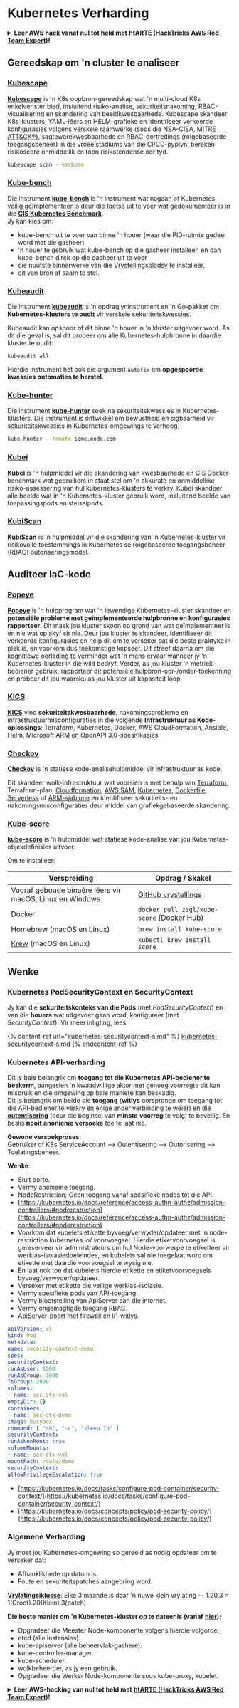 # Kubernetes Verharding

<details>

<summary><strong>Leer AWS hack vanaf nul tot held met</strong> <a href="https://training.hacktricks.xyz/courses/arte"><strong>htARTE (HackTricks AWS Red Team Expert)</strong></a><strong>!</strong></summary>

Ander maniere om HackTricks te ondersteun:

* As jy jou **maatskappy geadverteer wil sien in HackTricks** of **HackTricks in PDF wil aflaai**, kyk na die [**SUBSCRIPTION PLANS**](https://github.com/sponsors/carlospolop)!
* Kry die [**amptelike PEASS & HackTricks swag**](https://peass.creator-spring.com)
* Ontdek [**The PEASS Family**](https://opensea.io/collection/the-peass-family), ons versameling eksklusiewe [**NFTs**](https://opensea.io/collection/the-peass-family)
* **Sluit aan by die** 💬 [**Discord-groep**](https://discord.gg/hRep4RUj7f) of die [**telegram-groep**](https://t.me/peass) of **volg** my op **Twitter** 🐦 [**@carlospolopm**](https://twitter.com/carlospolopm)**.**
* **Deel jou hacktruuks deur PR's in te dien by die** [**HackTricks**](https://github.com/carlospolop/hacktricks) en [**HackTricks Cloud**](https://github.com/carlospolop/hacktricks-cloud) github-repos.

</details>

## Gereedskap om 'n cluster te analiseer

### [**Kubescape**](https://github.com/armosec/kubescape)

[**Kubescape**](https://github.com/armosec/kubescape) is 'n K8s oopbron-gereedskap wat 'n multi-cloud K8s enkelvenster bied, insluitend risiko-analise, sekuriteitsnakoming, RBAC-visualisering en skandering van beeldkwesbaarhede. Kubescape skandeer K8s-klusters, YAML-lêers en HELM-grafieke en identifiseer verkeerde konfigurasies volgens verskeie raamwerke (soos die [NSA-CISA](https://www.armosec.io/blog/kubernetes-hardening-guidance-summary-by-armo), [MITRE ATT\&CK®](https://www.microsoft.com/security/blog/2021/03/23/secure-containerized-environments-with-updated-threat-matrix-for-kubernetes/)), sagtewarekwesbaarhede en RBAC-oortredings (rolgebaseerde toegangsbeheer) in die vroeë stadiums van die CI/CD-pyplyn, bereken risikoscore onmiddellik en toon risikotendense oor tyd.
```bash
kubescape scan --verbose
```
### [**Kube-bench**](https://github.com/aquasecurity/kube-bench)

Die instrument [**kube-bench**](https://github.com/aquasecurity/kube-bench) is 'n instrument wat nagaan of Kubernetes veilig geïmplementeer is deur die toetse uit te voer wat gedokumenteer is in die [**CIS Kubernetes Benchmark**](https://www.cisecurity.org/benchmark/kubernetes/).\
Jy kan kies om:

* kube-bench uit te voer van binne 'n houer (waar die PID-ruimte gedeel word met die gasheer)
* 'n houer te gebruik wat kube-bench op die gasheer installeer, en dan kube-bench direk op die gasheer uit te voer
* die nuutste binnerwerke van die [Vrystellingsbladsy](https://github.com/aquasecurity/kube-bench/releases) te installeer,
* dit van bron af saam te stel.

### [**Kubeaudit**](https://github.com/Shopify/kubeaudit)

Die instrument [**kubeaudit**](https://github.com/Shopify/kubeaudit) is 'n opdraglyninstrument en 'n Go-pakket om **Kubernetes-klusters te oudit** vir verskeie sekuriteitskwessies.

Kubeaudit kan opspoor of dit binne 'n houer in 'n kluster uitgevoer word. As dit die geval is, sal dit probeer om alle Kubernetes-hulpbronne in daardie kluster te oudit:
```
kubeaudit all
```
Hierdie instrument het ook die argument `autofix` om **opgespoorde kwessies outomaties te herstel.**

### [**Kube-hunter**](https://github.com/aquasecurity/kube-hunter)

Die instrument [**kube-hunter**](https://github.com/aquasecurity/kube-hunter) soek na sekuriteitskwessies in Kubernetes-klusters. Die instrument is ontwikkel om bewustheid en sigbaarheid vir sekuriteitskwessies in Kubernetes-omgewings te verhoog.
```bash
kube-hunter --remote some.node.com
```
### [**Kubei**](https://github.com/Erezf-p/kubei)

[**Kubei**](https://github.com/Erezf-p/kubei) is 'n hulpmiddel vir die skandering van kwesbaarhede en CIS Docker-benchmark wat gebruikers in staat stel om 'n akkurate en onmiddellike risiko-assessering van hul kubernetes-klusters te verkry. Kubei skandeer alle beelde wat in 'n Kubernetes-kluster gebruik word, insluitend beelde van toepassingspods en stelselpods.

### [**KubiScan**](https://github.com/cyberark/KubiScan)

[**KubiScan**](https://github.com/cyberark/KubiScan) is 'n hulpmiddel vir die skandering van 'n Kubernetes-kluster vir risikovolle toestemmings in Kubernetes se rolgebaseerde toegangsbeheer (RBAC) outoriseringsmodel.

## **Auditeer IaC-kode**

### [**Popeye**](https://github.com/derailed/popeye)

[**Popeye**](https://github.com/derailed/popeye) is 'n hulpprogram wat 'n lewendige Kubernetes-kluster skandeer en **potensiële probleme met geïmplementeerde hulpbronne en konfigurasies rapporteer**. Dit maak jou kluster skoon op grond van wat geïmplementeer is en nie wat op skyf sit nie. Deur jou kluster te skandeer, identifiseer dit verkeerde konfigurasies en help dit om te verseker dat die beste praktyke in plek is, en voorkom dus toekomstige kopseer. Dit streef daarna om die kognitiewe oorlading te verminder wat 'n mens ervaar wanneer jy 'n Kubernetes-kluster in die wild bedryf. Verder, as jou kluster 'n metriek-bediener gebruik, rapporteer dit potensiële hulpbron-oor-/onder-toekenning en probeer dit jou waarsku as jou kluster uit kapasiteit loop.

### [**KICS**](https://github.com/Checkmarx/kics)

[**KICS**](https://github.com/Checkmarx/kics) vind **sekuriteitskwesbaarhede**, nakomingsprobleme en infrastruktuurmisconfiguraties in die volgende **Infrastruktuur as Kode-oplossings**: Terraform, Kubernetes, Docker, AWS CloudFormation, Ansible, Helm, Microsoft ARM en OpenAPI 3.0-spesifikasies.

### [**Checkov**](https://github.com/bridgecrewio/checkov)

[**Checkov**](https://github.com/bridgecrewio/checkov) is 'n statiese kode-analisehulpmiddel vir infrastruktuur as kode.

Dit skandeer wolk-infrastruktuur wat voorsien is met behulp van [Terraform](https://terraform.io), Terraform-plan, [Cloudformation](https://aws.amazon.com/cloudformation/), [AWS SAM](https://aws.amazon.com/serverless/sam/), [Kubernetes](https://kubernetes.io), [Dockerfile](https://www.docker.com), [Serverless](https://www.serverless.com) of [ARM-sjablone](https://docs.microsoft.com/en-us/azure/azure-resource-manager/templates/overview) en identifiseer sekuriteits- en nakomingsmisconfiguraties deur middel van grafiekgebaseerde skandering.

### [**Kube-score**](https://github.com/zegl/kube-score)

[**kube-score**](https://github.com/zegl/kube-score) is 'n hulpmiddel wat statiese kode-analise van jou Kubernetes-objekdefinisies uitvoer.

Om te installeer:

| Verspreiding                                         | Opdrag / Skakel                                                                          |
| ---------------------------------------------------- | ---------------------------------------------------------------------------------------- |
| Vooraf geboude binaêre lêers vir macOS, Linux en Windows | [GitHub vrystellings](https://github.com/zegl/kube-score/releases)                          |
| Docker                                               | `docker pull zegl/kube-score` ([Docker Hub)](https://hub.docker.com/r/zegl/kube-score/) |
| Homebrew (macOS en Linux)                            | `brew install kube-score`                                                               |
| [Krew](https://krew.sigs.k8s.io/) (macOS en Linux)    | `kubectl krew install score`                                                            |

## Wenke

### Kubernetes PodSecurityContext en SecurityContext

Jy kan die **sekuriteitskonteks van die Pods** (met _PodSecurityContext_) en van die **houers** wat uitgevoer gaan word, konfigureer (met _SecurityContext_). Vir meer inligting, lees:

{% content-ref url="kubernetes-securitycontext-s.md" %}
[kubernetes-securitycontext-s.md](kubernetes-securitycontext-s.md)
{% endcontent-ref %}

### Kubernetes API-verharding

Dit is baie belangrik om **toegang tot die Kubernetes API-bediener te beskerm**, aangesien 'n kwaadwillige aktor met genoeg voorregte dit kan misbruik en die omgewing op baie maniere kan beskadig.\
Dit is belangrik om beide die **toegang** (**witlys** oorspronge om toegang tot die API-bediener te verkry en enige ander verbinding te weier) en die [**outentisering**](https://kubernetes.io/docs/reference/command-line-tools-reference/kubelet-authentication-authorization/) (deur die beginsel van **minste** **voorreg** te volg) te beveilig. En beslis **nooit** **anonieme** **versoeke** toe te laat nie.

**Gewone versoekproses**:\
Gebruiker of K8s ServiceAccount –> Outentisering –> Outorisering –> Toelatingsbeheer.

**Wenke**:

* Sluit porte.
* Vermy anonieme toegang.
* NodeRestriction; Geen toegang vanaf spesifieke nodes tot die API.
* [https://kubernetes.io/docs/reference/access-authn-authz/admission-controllers/#noderestriction](https://kubernetes.io/docs/reference/access-authn-authz/admission-controllers/#noderestriction)
* Voorkom dat kubelets etikette byvoeg/verwyder/opdateer met 'n node-restriction.kubernetes.io/ voorvoegsel. Hierdie etiketvoorvoegsel is gereserveer vir administrateurs om hul Node-voorwerpe te etiketteer vir werklas-isolasiedoeleindes, en kubelets sal nie toegelaat word om etikette met daardie voorvoegsel te wysig nie.
* En laat ook toe dat kubelets hierdie etikette en etiketvoorvoegsels byvoeg/verwyder/opdateer.
* Verseker met etikette die veilige werklas-isolasie.
* Vermy spesifieke pods van API-toegang.
* Vermy blootstelling van ApiServer aan die internet.
* Vermy ongemagtigde toegang RBAC.
* ApiServer-poort met firewall en IP-witlys.
```yaml
apiVersion: v1
kind: Pod
metadata:
name: security-context-demo
spec:
securityContext:
runAsUser: 1000
runAsGroup: 3000
fsGroup: 2000
volumes:
- name: sec-ctx-vol
emptyDir: {}
containers:
- name: sec-ctx-demo
image: busybox
command: [ "sh", "-c", "sleep 1h" ]
securityContext:
runAsNonRoot: true
volumeMounts:
- name: sec-ctx-vol
mountPath: /data/demo
securityContext:
allowPrivilegeEscalation: true
```
* [https://kubernetes.io/docs/tasks/configure-pod-container/security-context/](https://kubernetes.io/docs/tasks/configure-pod-container/security-context/)
* [https://kubernetes.io/docs/concepts/policy/pod-security-policy/](https://kubernetes.io/docs/concepts/policy/pod-security-policy/)


### Algemene Verharding

Jy moet jou Kubernetes-omgewing so gereeld as nodig opdateer om te verseker dat:

* Afhanklikhede op datum is.
* Foute en sekuriteitspatches aangebring word.

[**Vrylatingsiklusse**](https://kubernetes.io/docs/setup/release/version-skew-policy/): Elke 3 maande is daar 'n nuwe klein vrylating -- 1.20.3 = 1(Groot).20(Klein).3(patch)

**Die beste manier om 'n Kubernetes-kluster op te dateer is (vanaf** [**hier**](https://kubernetes.io/docs/tasks/administer-cluster/cluster-upgrade/)**):**

* Opgradeer die Meester Node-komponente volgens hierdie volgorde:
* etcd (alle instansies).
* kube-apiserver (alle beheervlak-gashere).
* kube-controller-manager.
* kube-scheduler.
* wolkbeheerder, as jy een gebruik.
* Opgradeer die Werker Node-komponente soos kube-proxy, kubelet.

<details>

<summary><strong>Leer AWS-hacking van nul tot held met</strong> <a href="https://training.hacktricks.xyz/courses/arte"><strong>htARTE (HackTricks AWS Red Team Expert)</strong></a><strong>!</strong></summary>

Ander maniere om HackTricks te ondersteun:

* As jy jou **maatskappy geadverteer wil sien in HackTricks** of **HackTricks in PDF wil aflaai**, kyk na die [**SUBSCRIPTION PLANS**](https://github.com/sponsors/carlospolop)!
* Kry die [**amptelike PEASS & HackTricks-uitrusting**](https://peass.creator-spring.com)
* Ontdek [**The PEASS Family**](https://opensea.io/collection/the-peass-family), ons versameling eksklusiewe [**NFTs**](https://opensea.io/collection/the-peass-family)
* **Sluit aan by die** 💬 [**Discord-groep**](https://discord.gg/hRep4RUj7f) of die [**telegram-groep**](https://t.me/peass) of **volg** my op **Twitter** 🐦 [**@carlospolopm**](https://twitter.com/carlospolopm)**.**
* **Deel jou haktruuks deur PR's in te dien by die** [**HackTricks**](https://github.com/carlospolop/hacktricks) en [**HackTricks Cloud**](https://github.com/carlospolop/hacktricks-cloud) github-opslag.

</details>
